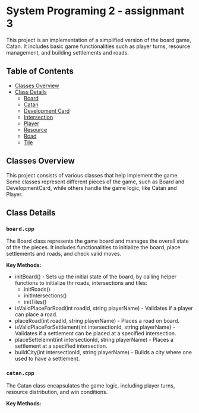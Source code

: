 

# System Programing 2 - assignmant 3

This project is an implementation of a simplified version of the board game, Catan. It includes basic game functionalities such as player turns, resource management, and building settlements and roads.

## Table of Contents
- [Classes Overview](#classes-overview)
- [Class Details](#class-details)
    - [Board](#board.cpp)
    - [Catan](#catan)
    - [Development Card](#development-card)
    - [Intersection](#intesection)
    - [Player](#player)
    - [Resource](#resource)
    - [Road](#road)
    - [Tile](#tile)


## Classes Overview
This project consists of various classes that help implement the game. Some classes represent different pieces of the game, such as Board and DevelopmentCard, while others handle the game logic, like Catan and Player.

## Class Details
### `board.cpp`
The Board class represents the game board and manages the overall state of the the pieces. It includes functionalities to initialize the board, place settlements and roads, and check valid moves.

**Key Methods:**
* initBoard() - Sets up the initial state of the board, by calling helper functions to initialize thr roads, intersections and tiles:
    * initRoads()
    * initIntersections()
    * initTiles()
* isValidPlaceForRoad(int roadId, string playerName) - Validates if a player can place a road.
* placeRoad(int roadId, string playerName) - Places a  road on board.
* isValidPlaceForSettlement(int intersectionId, string playerName) - Validates if a settlement can be placed at a specified intersection.
* placeSettelemnt(int intersectionId, string playerName) - Places a settlement at a specified intersection.
* buildCity(int intersectionId, string playerName) - Bulids a city where one used to have a settlement.

### `catan.cpp`
The Catan class encapsulates the game logic, including player turns, resource distribution, and win conditions.

**Key Methods:**

